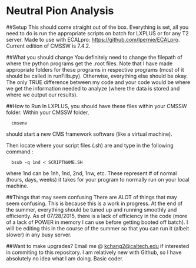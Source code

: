 # Neutral Pion Analysis

##Setup
This should come straight out of the box. Everything is set, all you need to do is run the appropriate scripts on
batch for LXPLUS or for any T2 server.
Made to use with ECALpro: https://github.com/lpernie/ECALpro. Current edition of CMSSW is 7.4.2.

##What you should change
You definitely need to change the filepath of where the python programs get the .root files. Note that I have
made appropriate folders for these programs in respective programs (most of it should be called in runFills.py).
Otherwise, everything else should be okay. The only TRUE difference between my code and your code would be 
where we get the information needed to analyze (where the data is stored and where we output our results). 

##How to Run
In LXPLUS, you should have these files within your CMSSW folder. Within your CMSSW folder, 
```
  cmsenv
```
should start a new CMS framework software (like a virtual machine). 

Then locate where your script files (.sh) are and type in the following command :
```
  bsub -q 1nd < SCRIPTNAME.SH
```
where 1nd can be 1nh, 1nd, 2nd, 1nw, etc. These represent # of normal (hours, days, weeks) it takes for your program
to normally run on your local machine.

##Things that may seem confusing
There are ALOT of things that may seem confusing. This is because this is a work in progress. At the end of the 
summer, everything should be tuned up and running smoothly and efficiently. As of 07/28/2015, there is a lack of
efficiency in the code (more of a lack of POWER in memory I can use before getting booted off batch). I will be
editing this in the course of the summer so that you can run it (albeit slower) in any busy server.

##Want to make upgrades?
Email me @ kchang2@caltech.edu if interested in commiting to this repository. I am relatively new with Github, so 
I have absolutely no idea what I am doing. Basic coder.
